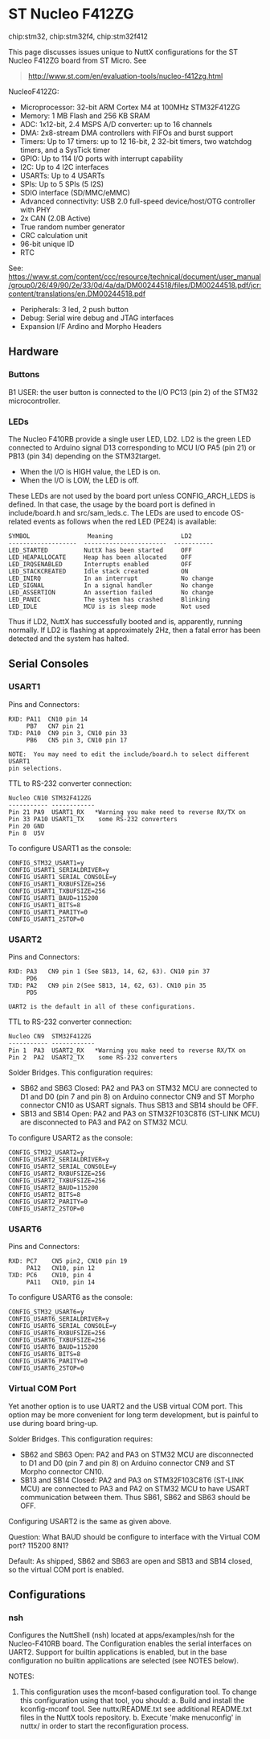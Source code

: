 ST Nucleo F412ZG
================

chip:stm32, chip:stm32f4, chip:stm32f412

This page discusses issues unique to NuttX configurations for the ST
Nucleo F412ZG board from ST Micro. See

> <http://www.st.com/en/evaluation-tools/nucleo-f412zg.html>

NucleoF412ZG:

-   Microprocessor: 32-bit ARM Cortex M4 at 100MHz STM32F412ZG
-   Memory: 1 MB Flash and 256 KB SRAM
-   ADC: 1x12-bit, 2.4 MSPS A/D converter: up to 16 channels
-   DMA: 2x8-stream DMA controllers with FIFOs and burst support
-   Timers: Up to 17 timers: up to 12 16-bit, 2 32-bit timers, two
    watchdog timers, and a SysTick timer
-   GPIO: Up to 114 I/O ports with interrupt capability
-   I2C: Up to 4 I2C interfaces
-   USARTs: Up to 4 USARTs
-   SPIs: Up to 5 SPIs (5 I2S)
-   SDIO interface (SD/MMC/eMMC)
-   Advanced connectivity: USB 2.0 full-speed device/host/OTG controller
    with PHY
-   2x CAN (2.0B Active)
-   True random number generator
-   CRC calculation unit
-   96-bit unique ID
-   RTC

See:
<https://www.st.com/content/ccc/resource/technical/document/user_manual/group0/26/49/90/2e/33/0d/4a/da/DM00244518/files/DM00244518.pdf/jcr:content/translations/en.DM00244518.pdf>

-   Peripherals: 3 led, 2 push button
-   Debug: Serial wire debug and JTAG interfaces
-   Expansion I/F Ardino and Morpho Headers

Hardware
--------

### Buttons

B1 USER: the user button is connected to the I/O PC13 (pin 2) of the
STM32 microcontroller.

### LEDs

The Nucleo F410RB provide a single user LED, LD2. LD2 is the green LED
connected to Arduino signal D13 corresponding to MCU I/O PA5 (pin 21) or
PB13 (pin 34) depending on the STM32target.

-   When the I/O is HIGH value, the LED is on.
-   When the I/O is LOW, the LED is off.

These LEDs are not used by the board port unless CONFIG\_ARCH\_LEDS is
defined. In that case, the usage by the board port is defined in
include/board.h and src/sam\_leds.c. The LEDs are used to encode
OS-related events as follows when the red LED (PE24) is available:

    SYMBOL                Meaning                   LD2
    -------------------  -----------------------  -----------
    LED_STARTED          NuttX has been started     OFF
    LED_HEAPALLOCATE     Heap has been allocated    OFF
    LED_IRQSENABLED      Interrupts enabled         OFF
    LED_STACKCREATED     Idle stack created         ON
    LED_INIRQ            In an interrupt            No change
    LED_SIGNAL           In a signal handler        No change
    LED_ASSERTION        An assertion failed        No change
    LED_PANIC            The system has crashed     Blinking
    LED_IDLE             MCU is is sleep mode       Not used

Thus if LD2, NuttX has successfully booted and is, apparently, running
normally. If LD2 is flashing at approximately 2Hz, then a fatal error
has been detected and the system has halted.

Serial Consoles
---------------

### USART1

Pins and Connectors:

    RXD: PA11  CN10 pin 14
         PB7   CN7 pin 21
    TXD: PA10  CN9 pin 3, CN10 pin 33
         PB6   CN5 pin 3, CN10 pin 17

    NOTE:  You may need to edit the include/board.h to select different USART1
    pin selections.

TTL to RS-232 converter connection:

    Nucleo CN10 STM32F412ZG
    ----------- ------------
    Pin 21 PA9  USART1_RX   *Warning you make need to reverse RX/TX on
    Pin 33 PA10 USART1_TX    some RS-232 converters
    Pin 20 GND
    Pin 8  U5V

To configure USART1 as the console:

    CONFIG_STM32_USART1=y
    CONFIG_USART1_SERIALDRIVER=y
    CONFIG_USART1_SERIAL_CONSOLE=y
    CONFIG_USART1_RXBUFSIZE=256
    CONFIG_USART1_TXBUFSIZE=256
    CONFIG_USART1_BAUD=115200
    CONFIG_USART1_BITS=8
    CONFIG_USART1_PARITY=0
    CONFIG_USART1_2STOP=0

### USART2

Pins and Connectors:

    RXD: PA3   CN9 pin 1 (See SB13, 14, 62, 63). CN10 pin 37
         PD6
    TXD: PA2   CN9 pin 2(See SB13, 14, 62, 63). CN10 pin 35
         PD5

    UART2 is the default in all of these configurations.

TTL to RS-232 converter connection:

    Nucleo CN9  STM32F412ZG
    ----------- ------------
    Pin 1  PA3  USART2_RX   *Warning you make need to reverse RX/TX on
    Pin 2  PA2  USART2_TX    some RS-232 converters

Solder Bridges. This configuration requires:

-   SB62 and SB63 Closed: PA2 and PA3 on STM32 MCU are connected to D1
    and D0 (pin 7 and pin 8) on Arduino connector CN9 and ST Morpho
    connector CN10 as USART signals. Thus SB13 and SB14 should be OFF.
-   SB13 and SB14 Open: PA2 and PA3 on STM32F103C8T6 (ST-LINK MCU) are
    disconnected to PA3 and PA2 on STM32 MCU.

To configure USART2 as the console:

    CONFIG_STM32_USART2=y
    CONFIG_USART2_SERIALDRIVER=y
    CONFIG_USART2_SERIAL_CONSOLE=y
    CONFIG_USART2_RXBUFSIZE=256
    CONFIG_USART2_TXBUFSIZE=256
    CONFIG_USART2_BAUD=115200
    CONFIG_USART2_BITS=8
    CONFIG_USART2_PARITY=0
    CONFIG_USART2_2STOP=0

### USART6

Pins and Connectors:

    RXD: PC7    CN5 pin2, CN10 pin 19
         PA12   CN10, pin 12
    TXD: PC6    CN10, pin 4
         PA11   CN10, pin 14

To configure USART6 as the console:

    CONFIG_STM32_USART6=y
    CONFIG_USART6_SERIALDRIVER=y
    CONFIG_USART6_SERIAL_CONSOLE=y
    CONFIG_USART6_RXBUFSIZE=256
    CONFIG_USART6_TXBUFSIZE=256
    CONFIG_USART6_BAUD=115200
    CONFIG_USART6_BITS=8
    CONFIG_USART6_PARITY=0
    CONFIG_USART6_2STOP=0

### Virtual COM Port

Yet another option is to use UART2 and the USB virtual COM port. This
option may be more convenient for long term development, but is painful
to use during board bring-up.

Solder Bridges. This configuration requires:

-   SB62 and SB63 Open: PA2 and PA3 on STM32 MCU are disconnected to D1
    and D0 (pin 7 and pin 8) on Arduino connector CN9 and ST Morpho
    connector CN10.
-   SB13 and SB14 Closed: PA2 and PA3 on STM32F103C8T6 (ST-LINK MCU) are
    connected to PA3 and PA2 on STM32 MCU to have USART communication
    between them. Thus SB61, SB62 and SB63 should be OFF.

Configuring USART2 is the same as given above.

Question: What BAUD should be configure to interface with the Virtual
COM port? 115200 8N1?

Default: As shipped, SB62 and SB63 are open and SB13 and SB14 closed, so
the virtual COM port is enabled.

Configurations
--------------

### nsh

Configures the NuttShell (nsh) located at apps/examples/nsh for the
Nucleo-F410RB board. The Configuration enables the serial interfaces on
UART2. Support for builtin applications is enabled, but in the base
configuration no builtin applications are selected (see NOTES below).

NOTES:

1.  This configuration uses the mconf-based configuration tool. To
    change this configuration using that tool, you should:
    a.  Build and install the kconfig-mconf tool. See nuttx/README.txt
        see additional README.txt files in the NuttX tools repository.
    b.  Execute \'make menuconfig\' in nuttx/ in order to start the
        reconfiguration process.
